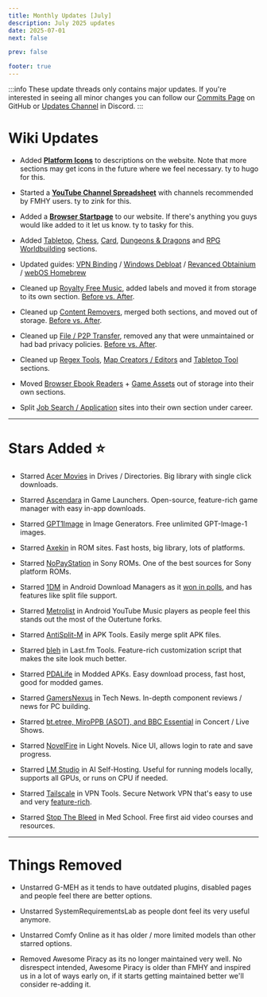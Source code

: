 ```yaml
---
title: Monthly Updates [July]
description: July 2025 updates
date: 2025-07-01
next: false

prev: false

footer: true
---
```


<Post authors="nbats"/>

:::info
These update threads only contains major updates. If you're interested
in seeing all minor changes you can follow our
[Commits Page](https://github.com/fmhy/FMHYedit/commits/main) on GitHub or
[Updates Channel](https://redd.it/17f8msf) in Discord.
:::


# Wiki Updates

- Added **[Platform Icons](https://i.ibb.co/PZdY4rBZ/image.png)** to descriptions on the website. Note that more sections may get icons in the future where we feel necessary. ty to hugo for this.

- Started a **[YouTube Channel Spreadsheet](https://docs.google.com/spreadsheets/d/1xZm5BcQTYJx8sfSuqHExHtIOPtSfod8beHKtYzp8DxE/)** with channels recommended by FMHY users. ty to zink for this.

- Added a **[Browser Startpage](https://fmhy.net/startpage)** to our website. If there's anything you guys would like added to it let us know. ty to tasky for this.

- Added [Tabletop](https://fmhy.net/gamingpiracyguide#tabletop-games), [Chess](https://fmhy.net/gamingpiracyguide#chess), [Card](https://fmhy.net/gamingpiracyguide#card-games), [Dungeons & Dragons](https://fmhy.net/edupiracyguide#dungeons-dragons) and [RPG Worldbuilding](https://fmhy.net/gaming-tools#rpg-worldbuilding) sections.

- Updated guides: [VPN Binding](https://fmhy.net/adblockvpnguide#vpn-tools) / [Windows Debloat](https://fmhy.net/system-tools#windows-isos) / [Revanced Obtainium](https://fmhy.net/android-iosguide#revanced-tools) / [webOS Homebrew](https://fmhy.net/videopiracyguide#smart-tv-firestick)

- Cleaned up [Royalty Free Music](https://fmhy.net/audiopiracyguide#royalty-free-music), added labels and moved it from storage to its own section. [Before vs. After](https://i.ibb.co/20Bb99zP/image.png).

- Cleaned up [Content Removers](https://fmhy.net/img-tools#content-removers), merged both sections, and moved out of storage. [Before vs. After](https://i.ibb.co/rnThdr5/Untitled.jpg).

- Cleaned up [File / P2P Transfer](https://fmhy.net/file-tools#file-transfer), removed any that were unmaintained or had bad privacy policies. [Before vs. After](https://i.ibb.co/GfK168jD/Untitled.jpg).

- Cleaned up [Regex Tools](https://fmhy.net/devtools#regex-tools), [Map Creators / Editors](https://fmhy.net/devtools#map-creators-editors) and [Tabletop Tool](https://fmhy.net/gaming-tools#tabletop-tools) sections.

- Moved [Browser Ebook Readers](https://fmhy.net/readingpiracyguide#browser-ebook-readers) + [Game Assets](https://fmhy.net/devtools#game-assets) out of storage into their own sections.

- Split [Job Search / Application](https://fmhy.net/miscguide#job-search-application) sites into their own section under career.

***

# Stars Added ⭐

- Starred [Acer Movies](https://fmhy.net/videopiracyguide#drives-directories) in Drives / Directories. Big library with single click downloads.

- Starred [Ascendara](https://fmhy.net/gaming-tools#game-launchers) in Game Launchers. Open-source, feature-rich game manager with easy in-app downloads.

- Starred [GPT1Image](https://fmhy.net/ai#image-generation) in Image Generators. Free unlimited GPT-Image-1 images.

- Starred [Axekin](https://fmhy.net/gamingpiracyguide#rom-sites) in ROM sites. Fast hosts, big library, lots of platforms.

- Starred [NoPayStation](https://nopaystation.com/) in Sony ROMs. One of the best sources for Sony platform ROMs.

- Starred [1DM](https://fmhy.net/android-iosguide#android-file-tools) in Android Download Managers as it [won in polls](https://i.ibb.co/zh2BKZ0z/image.png), and has features like split file support.

- Starred [Metrolist](https://fmhy.net/android-iosguide#youtube-music) in Android YouTube Music players as people feel this stands out the most of the Outertune forks.

- Starred [AntiSplit-M](https://fmhy.net/android-iosguide#apk-tools) in APK Tools. Easily merge split APK files.

- Starred [bleh](https://fmhy.net/audiopiracyguide#last-fm-tools) in Last.fm Tools. Feature-rich customization script that makes the site look much better.

- Starred [PDALife](https://fmhy.net/android-iosguide#modded-apks) in Modded APKs. Easy download process, fast host, good for modded games.

- Starred [GamersNexus](https://fmhy.net/miscguide#tech-news) in Tech News. In-depth component reviews / news for PC building.

- Starred [bt.etree, MiroPPB (ASOT), and BBC Essential](https://fmhy.net/audiopiracyguide#concerts-live-shows) in Concert / Live Shows. 

- Starred [NovelFire](https://fmhy.net/readingpiracyguide#light-novels) in Light Novels. Nice UI, allows login to rate and save progress.

- Starred [LM Studio](https://fmhy.net/ai#self-hosting-tools) in AI Self-Hosting. Useful for running models locally, supports all GPUs, or runs on CPU if needed. 

- Starred [Tailscale](https://fmhy.net/adblockvpnguide#vpn-tools) in VPN Tools. Secure Network VPN that's easy to use and very [feature-rich](https://i.ibb.co/ZRhQBNtX/image.png).

- Starred [Stop The Bleed](https://fmhy.net/edupiracyguide#med-school) in Med School. Free first aid video courses and resources.

***
 
# Things Removed

- Unstarred G-MEH as it tends to have outdated plugins, disabled pages and people feel there are better options.

- Unstarred SystemRequirementsLab as people dont feel its very useful anymore.

- Unstarred Comfy Online as it has older / more limited models than other starred options.

- Removed Awesome Piracy as its no longer maintained very well. No disrespect intended, Awesome Piracy is older than FMHY and inspired us in a lot of ways early on, if it starts getting maintained better we'll consider re-adding it.
